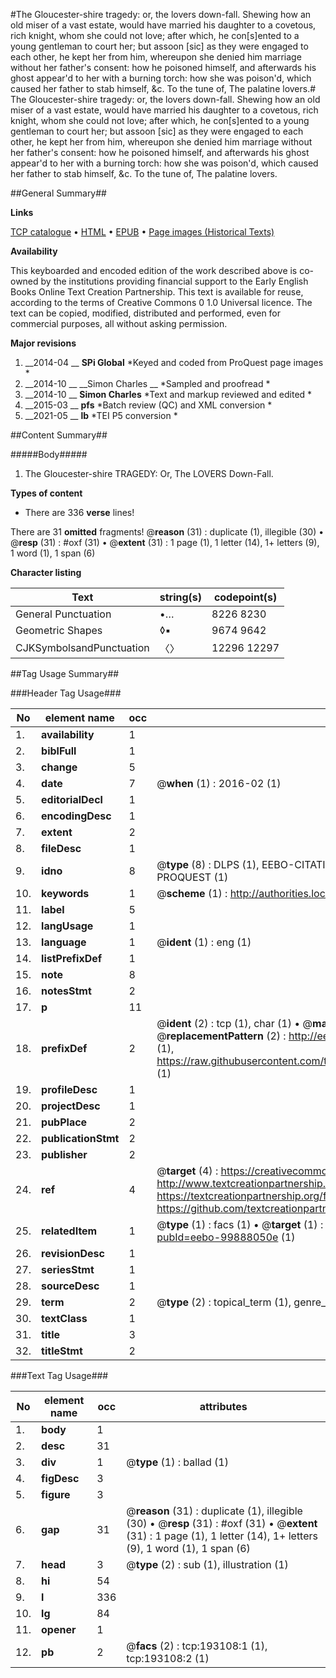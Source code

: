 #The Gloucester-shire tragedy: or, the lovers down-fall. Shewing how an old miser of a vast estate, would have married his daughter to a covetous, rich knight, whom she could not love; after which, he con[s]ented to a young gentleman to court her; but assoon [sic] as they were engaged to each other, he kept her from him, whereupon she denied him marriage without her father's consent: how he poisoned himself, and afterwards his ghost appear'd to her with a burning torch: how she was poison'd, which caused her father to stab himself, &c. To the tune of, The palatine lovers.#
The Gloucester-shire tragedy: or, the lovers down-fall. Shewing how an old miser of a vast estate, would have married his daughter to a covetous, rich knight, whom she could not love; after which, he con[s]ented to a young gentleman to court her; but assoon [sic] as they were engaged to each other, he kept her from him, whereupon she denied him marriage without her father's consent: how he poisoned himself, and afterwards his ghost appear'd to her with a burning torch: how she was poison'd, which caused her father to stab himself, &c. To the tune of, The palatine lovers.

##General Summary##

**Links**

[TCP catalogue](http://www.ota.ox.ac.uk/tcp/)  • 
[HTML](http://tei.it.ox.ac.uk/tcp/Texts-HTML/free/B23/B23520.html)  • 
[EPUB](http://tei.it.ox.ac.uk/tcp/Texts-EPUB/free/B23/B23520.epub) • 
[Page images (Historical Texts)](https://historicaltexts.jisc.ac.uk/eebo-99888050e)

**Availability**

This keyboarded and encoded edition of the work described above is co-owned by the
    institutions providing financial support to the Early English Books Online Text Creation
    Partnership. This text is available for reuse, according to the terms of  Creative Commons 0 1.0 Universal
    licence. The text can be copied, modified, distributed and performed, even for commercial
    purposes, all without asking permission.

**Major revisions**

1. __2014-04 __ __SPi Global__ *Keyed and coded from ProQuest page images *
1. __2014-10 __ __Simon Charles __ *Sampled and proofread *
1. __2014-10 __ __Simon Charles__ *Text and markup reviewed and edited *
1. __2015-03 __ __pfs__ *Batch review (QC) and XML conversion *
1. __2021-05 __ __lb__ *TEI P5 conversion *

##Content Summary##

#####Body#####

1. The Gloucester-shire TRAGEDY: Or, The LOVERS Down-Fall.

**Types of content**

  * There are 336 **verse** lines!

There are 31 **omitted** fragments! 
 @__reason__ (31) : duplicate (1), illegible (30)  •  @__resp__ (31) : #oxf (31)  •  @__extent__ (31) : 1 page (1), 1 letter (14), 1+ letters (9), 1 word (1), 1 span (6)

**Character listing**


|Text|string(s)|codepoint(s)|
|---|---|---|
|General Punctuation|•…|8226 8230|
|Geometric Shapes|◊▪|9674 9642|
|CJKSymbolsandPunctuation|〈〉|12296 12297|

##Tag Usage Summary##

###Header Tag Usage###

|No|element name|occ|attributes|
|---|---|---|---|
|1.|__availability__|1||
|2.|__biblFull__|1||
|3.|__change__|5||
|4.|__date__|7| @__when__ (1) : 2016-02 (1)|
|5.|__editorialDecl__|1||
|6.|__encodingDesc__|1||
|7.|__extent__|2||
|8.|__fileDesc__|1||
|9.|__idno__|8| @__type__ (8) : DLPS (1), EEBO-CITATION (1), VID (1), EEBO-PROQUEST (1), STC (3), PROQUEST (1)|
|10.|__keywords__|1| @__scheme__ (1) : http://authorities.loc.gov/ (1)|
|11.|__label__|5||
|12.|__langUsage__|1||
|13.|__language__|1| @__ident__ (1) : eng (1)|
|14.|__listPrefixDef__|1||
|15.|__note__|8||
|16.|__notesStmt__|2||
|17.|__p__|11||
|18.|__prefixDef__|2| @__ident__ (2) : tcp (1), char (1)  •  @__matchPattern__ (2) : ([0-9\-]+):([0-9IVX]+) (1), (.+) (1)  •  @__replacementPattern__ (2) : http://eebo.chadwyck.com/downloadtiff?vid=$1&page=$2 (1), https://raw.githubusercontent.com/textcreationpartnership/Texts/master/tcpchars.xml#$1 (1)|
|19.|__profileDesc__|1||
|20.|__projectDesc__|1||
|21.|__pubPlace__|2||
|22.|__publicationStmt__|2||
|23.|__publisher__|2||
|24.|__ref__|4| @__target__ (4) : https://creativecommons.org/publicdomain/zero/1.0/ (1), http://www.textcreationpartnership.org/docs/. (1), https://textcreationpartnership.org/faq/#faq05 (1), https://github.com/textcreationpartnership (1)|
|25.|__relatedItem__|1| @__type__ (1) : facs (1)  •  @__target__ (1) : https://data.historicaltexts.jisc.ac.uk/view?pubId=eebo-99888050e (1)|
|26.|__revisionDesc__|1||
|27.|__seriesStmt__|1||
|28.|__sourceDesc__|1||
|29.|__term__|2| @__type__ (2) : topical_term (1), genre_form (1)|
|30.|__textClass__|1||
|31.|__title__|3||
|32.|__titleStmt__|2||


###Text Tag Usage###

|No|element name|occ|attributes|
|---|---|---|---|
|1.|__body__|1||
|2.|__desc__|31||
|3.|__div__|1| @__type__ (1) : ballad (1)|
|4.|__figDesc__|3||
|5.|__figure__|3||
|6.|__gap__|31| @__reason__ (31) : duplicate (1), illegible (30)  •  @__resp__ (31) : #oxf (31)  •  @__extent__ (31) : 1 page (1), 1 letter (14), 1+ letters (9), 1 word (1), 1 span (6)|
|7.|__head__|3| @__type__ (2) : sub (1), illustration (1)|
|8.|__hi__|54||
|9.|__l__|336||
|10.|__lg__|84||
|11.|__opener__|1||
|12.|__pb__|2| @__facs__ (2) : tcp:193108:1 (1), tcp:193108:2 (1)|
